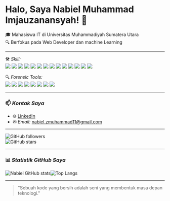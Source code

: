 # Halo, Saya Nabiel Muhammad Imjauzanansyah! 👋
🎓 Mahasiswa IT di Universitas Muhammadiyah Sumatera Utara  
🔍 Berfokus pada Web Developer dan machine Learning   


---
🛠 *Skill:*  
<img src="https://img.shields.io/badge/PHP-777BB4?style=for-the-badge&logo=php&logoColor=white"/> <img src="https://img.shields.io/badge/CodeIgniter-EE4623?style=for-the-badge&logo=codeigniter&logoColor=white"/> <img src="https://img.shields.io/badge/Laravel-FF2D20?style=for-the-badge&logo=laravel&logoColor=white"/> <img src="https://img.shields.io/badge/HTML-E34F26?style=for-the-badge&logo=html5&logoColor=white"/> <img src="https://img.shields.io/badge/CSS-1572B6?style=for-the-badge&logo=css3&logoColor=white"/> <img src="https://img.shields.io/badge/MySQL-4479A1?style=for-the-badge&logo=mysql&logoColor=white"/> <img src="https://img.shields.io/badge/C%23-239120?style=for-the-badge&logo=c-sharp&logoColor=white"/> <img src="https://img.shields.io/badge/Unity-000000?style=for-the-badge&logo=unity&logoColor=white"/> <img src="https://img.shields.io/badge/Kotlin-7F52FF?style=for-the-badge&logo=kotlin&logoColor=white"/> <img src="https://img.shields.io/badge/Jetpack%20Compose-4285F4?style=for-the-badge&logo=android&logoColor=white"/> <img src="https://img.shields.io/badge/IoT-4CAF50?style=for-the-badge&logo=raspberry-pi&logoColor=white"/> <img src="https://img.shields.io/badge/Node.js-339933?style=for-the-badge&logo=node.js&logoColor=white"/> <img src="https://img.shields.io/badge/Express.js-000000?style=for-the-badge&logo=express&logoColor=white"/> <img src="https://img.shields.io/badge/MongoDB-47A248?style=for-the-badge&logo=mongodb&logoColor=white"/>

🔍 *Forensic Tools:*  
<img src="https://img.shields.io/badge/Autopsy-007396?style=for-the-badge&logo=apache&logoColor=white"/> <img src="https://img.shields.io/badge/FTK%20Imager-0066CC?style=for-the-badge&logoColor=white"/> <img src="https://img.shields.io/badge/EnCase-02569B?style=for-the-badge&logoColor=white"/> <img src="https://img.shields.io/badge/Wireshark-1679A7?style=for-the-badge&logo=wireshark&logoColor=white"/> <img src="https://img.shields.io/badge/Kali%20Linux-557C94?style=for-the-badge&logo=kali-linux&logoColor=white"/> <img src="https://img.shields.io/badge/Splunk-000000?style=for-the-badge&logo=splunk&logoColor=white"/> <img src="https://img.shields.io/badge/Malwarebytes-0078D7?style=for-the-badge&logo=malwarebytes&logoColor=white"/> <img src="https://img.shields.io/badge/Volatility-00579E?style=for-the-badge&logo=python&logoColor=white"/>


---

### 📫 *Kontak Saya*  
- 🌐 [LinkedIn](https://www.linkedin.com/in/nabiel-muhammad-imjauzanansyah-b7a7a42a1/)  
- ✉ *Email:* [nabiel.zmuhammad11@gmail.com](mailto:nabiel.zmuhammad11@gmail.com)

---

![GitHub followers](https://img.shields.io/github/followers/qodrizizi?style=social)  
![GitHub stars](https://img.shields.io/github/stars/qodrizizi?style=social)

---

### 📊 *Statistik GitHub Saya*
![Nabiel GitHub stats](https://github-readme-stats.vercel.app/api?username=qodrizizi&show_icons=true&theme=radical)![Top Langs](https://github-readme-stats.vercel.app/api/top-langs/?username=qodrizizi&layout=compact&theme=radical)

---

> "Sebuah kode yang bersih adalah seni yang membentuk masa depan teknologi."
